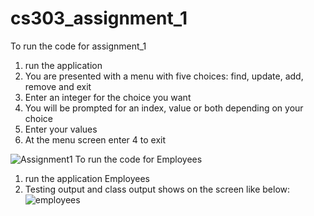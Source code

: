 # cs303_assignment_1

To run the code for assignment_1
  1) run the application
  2) You are presented with a menu with five choices: find, update, add, remove and exit
  3) Enter an integer for the choice you want
  4) You will be prompted for an index, value or both depending on your choice
  5) Enter your values
  6) At the menu screen enter 4 to exit

![Assignment1](https://user-images.githubusercontent.com/97173682/191138298-6680f969-7680-433f-b9f0-5d89844bfa95.png)
To run the code for Employees
  1) run the application Employees
  2) Testing output and class output shows on the screen like below:
![employees](https://user-images.githubusercontent.com/97173682/196435780-7b708a34-6009-487b-a976-756049f36505.png)
